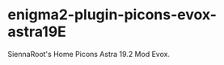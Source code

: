 enigma2-plugin-picons-evox-astra19E
===================================

SiennaRoot's Home Picons Astra 19.2 Mod Evox.
